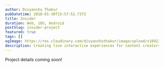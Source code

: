 ```yaml
---
author: Divyanshu Thakur
pubDatetime: 2018-01-30T15:57:52.737Z
title: Insider
duration: Web, iOS, Android
postSlug: insider-project
featured: true
tags: []
ogImage: https://res.cloudinary.com/divyanshuthakur/image/upload/v1692309086/insider-cover_usxt0v.webp
description: Creating live interactive experiences for content creators and consumers
---
```


Project details coming soon!